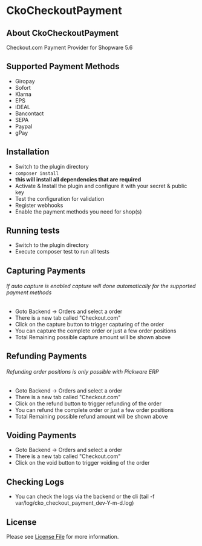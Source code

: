 # CkoCheckoutPayment
## About CkoCheckoutPayment
Checkout.com Payment Provider for Shopware 5.6
## Supported Payment Methods
- Giropay
- Sofort
- Klarna
- EPS
- iDEAL
- Bancontact
- SEPA
- Paypal
- gPay

## Installation
- Switch to the plugin directory 
- `composer install` 
- **this will install all dependencies that are required**
- Activate & Install the plugin and configure it with your secret & public key
- Test the configuration for validation
- Register webhooks
- Enable the payment methods you need for shop(s)

## Running tests
- Switch to the plugin directory
- Execute composer test to run all tests

## Capturing Payments
###### If auto capture is enabled capture will done automatically for the supported payment methods
- Goto Backend -> Orders and select a order
- There is a new tab called "Checkout.com"
- Click on the capture button to trigger capturing of the order
- You can capture the complete order or just a few order positions
- Total Remaining possible capture amount will be shown above

## Refunding Payments
###### Refunding order positions is only possible with Pickware ERP

- Goto Backend -> Orders and select a order
- There is a new tab called "Checkout.com"
- Click on the refund button to trigger refunding of the order
- You can refund the complete order or just a few order positions
- Total Remaining possible refund amount will be shown above

## Voiding Payments
- Goto Backend -> Orders and select a order
- There is a new tab called "Checkout.com"
- Click on the void button to trigger voiding of the order

## Checking Logs
- You can check the logs via the backend or the cli (tail -f var/log/cko_checkout_payment_dev-Y-m-d.log)

## License

Please see [License File](LICENSE) for more information.
